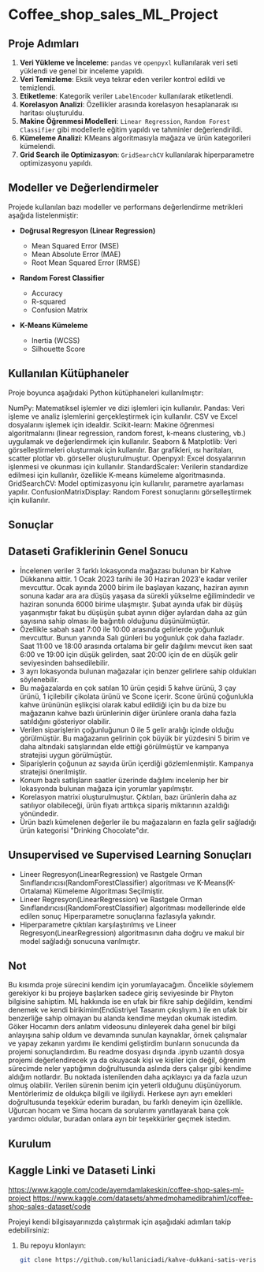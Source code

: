 # Coffee_shop_sales_ML_Project
## Proje Adımları
1. **Veri Yükleme ve İnceleme**: `pandas` ve `openpyxl` kullanılarak veri seti yüklendi ve genel bir inceleme yapıldı.
2. **Veri Temizleme**: Eksik veya tekrar eden veriler kontrol edildi ve temizlendi.
3. **Etiketleme**: Kategorik veriler `LabelEncoder` kullanılarak etiketlendi.
4. **Korelasyon Analizi**: Özellikler arasında korelasyon hesaplanarak ısı haritası oluşturuldu.
5. **Makine Öğrenmesi Modelleri**: `Linear Regression`, `Random Forest Classifier` gibi modellerle eğitim yapıldı ve tahminler değerlendirildi.
6. **Kümeleme Analizi**: KMeans algoritmasıyla mağaza ve ürün kategorileri kümelendi.
7. **Grid Search ile Optimizasyon**: `GridSearchCV` kullanılarak hiperparametre optimizasyonu yapıldı.

## Modeller ve Değerlendirmeler
Projede kullanılan bazı modeller ve performans değerlendirme metrikleri aşağıda listelenmiştir:

- **Doğrusal Regresyon (Linear Regression)**
  - Mean Squared Error (MSE)
  - Mean Absolute Error (MAE)
  - Root Mean Squared Error (RMSE)
  
- **Random Forest Classifier**
  - Accuracy
  - R-squared
  - Confusion Matrix
  
- **K-Means Kümeleme**
  - Inertia (WCSS)
  - Silhouette Score

## Kullanılan Kütüphaneler
Proje boyunca aşağıdaki Python kütüphaneleri kullanılmıştır:

NumPy: Matematiksel işlemler ve dizi işlemleri için kullanılır.
Pandas: Veri işleme ve analiz işlemlerini gerçekleştirmek için kullanılır. CSV ve Excel dosyalarını işlemek için idealdir.
Scikit-learn: Makine öğrenmesi algoritmalarını (linear regression, random forest, k-means clustering, vb.) uygulamak ve değerlendirmek için kullanılır.
Seaborn & Matplotlib: Veri görselleştirmeleri oluşturmak için kullanılır. Bar grafikleri, ısı haritaları, scatter plotlar vb. görseller oluşturulmuştur.
Openpyxl: Excel dosyalarının işlenmesi ve okunması için kullanılır.
StandardScaler: Verilerin standardize edilmesi için kullanılır, özellikle K-means kümeleme algoritmasında.
GridSearchCV: Model optimizasyonu için kullanılır, parametre ayarlaması yapılır.
ConfusionMatrixDisplay: Random Forest sonuçlarını görselleştirmek için kullanılır.

## Sonuçlar

## Dataseti Grafiklerinin Genel Sonucu

- İncelenen veriler 3 farklı lokasyonda mağazası bulunan bir Kahve Dükkanına aittir. 1 Ocak 2023 tarihi ile 30 Haziran 2023'e kadar veriler mevcuttur.
Ocak ayında 2000 birim ile başlayan kazanç, haziran ayının sonuna kadar ara ara düşüş yaşasa da sürekli yükselme eğilimindedir ve haziran sonunda 6000 birime ulaşmıştır.
Şubat ayında ufak bir düşüş yaşanmıştır fakat bu düşüşün şubat ayının diğer aylardan daha az gün sayısına sahip olması ile bağıntılı olduğunu düşünülmüştür.
- Özellikle sabah saat 7:00 ile 10:00 arasında gelirlerde yoğunluk mevcuttur. Bunun yanında Salı günleri bu yoğunluk çok daha fazladır. Saat 11:00 ve 18:00 arasında ortalama bir gelir dağılımı mevcut iken saat 6:00 ve 19:00 için düşük gelirden, saat 20:00 için de en düşük gelir seviyesinden bahsedilebilir.
- 3 ayrı lokasyonda bulunan mağazalar için benzer gelirlere sahip oldukları söylenebilir.
- Bu mağazalarda en çok satılan 10 ürün çeşidi 5 kahve ürünü, 3 çay ürünü, 1 içilebilir çikolata ürünü ve Scone içerir. Scone ürünü çoğunlukla kahve ürününün eşlikçisi olarak kabul edildiği için bu da bize bu mağazanın kahve bazlı ürünlerinin diğer ürünlere oranla daha fazla satıldığını gösteriyor olabilir.
- Verilen siparişlerin çoğunluğunun 0 ile 5 gelir aralığı içinde olduğu görülmüştür. Bu mağazanın gelirinin çok büyük bir yüzdesini 5 birim ve daha altındaki satışlarından elde ettiği görülmüştür ve kampanya stratejisi uygun görülmüştür.
- Siparişlerin çoğunun az sayıda ürün içerdiği gözlemlenmiştir. Kampanya stratejisi önerilmiştir.
- Konum bazlı satlışların saatler üzerinde dağılımı incelenip her bir lokasyonda bulunan mağaza için yorumlar yapılmıştır.
- Korelasyon matrixi oluşturulmuştur. Çıktıları, bazı ürünlerin daha az satılıyor olabileceği, ürün fiyatı arttıkça sipariş miktarının azaldığı yönündedir.
- Ürün bazlı kümelenen değerler ile bu mağazaların en fazla gelir sağladığı ürün kategorisi "Drinking Chocolate"dır.

## Unsupervised ve Supervised Learning Sonuçları

- Lineer Regresyon(LinearRegression) ve Rastgele Orman Sınıflandırıcısı(RandomForestClassifier) algoritması ve K-Means(K-Ortalama) Kümeleme Algoritması Seçilmiştir.
- Lineer Regresyon(LinearRegression) ve Rastgele Orman Sınıflandırıcısı(RandomForestClassifier) algoritması modellerinde elde edilen sonuç Hiperparametre sonuçlarına fazlasıyla yakındır.
- Hiperparametre çıktıları karşılaştırılmış ve Lineer Regresyon(LinearRegression) algoritmasının daha doğru ve makul bir model sağladığı sonucuna varılmıştır.

## Not

Bu kısımda proje sürecini kendim için yorumlayacağım.
Öncelikle söylemem gerekiyor ki bu projeye başlarken sadece giriş seviyesinde bir Phyton bilgisine sahiptim. ML hakkında ise en ufak bir fikre sahip değildim, kendimi denemek ve kendi birikimim(Endüstriyel Tasarım çıkışlıyım.) ile en ufak bir benzerliğe sahip olmayan bu alanda kendime meydan okumak istedim.
Göker Hocamın ders anlatım videosunu dinleyerek daha genel bir bilgi anlayışına sahip oldum ve devamında sunulan kaynaklar, örnek çalışmalar ve yapay zekanın yardımı ile kendimi geliştirdim bunların sonucunda da projemi sonuçlandırdım.
Bu readme dosyası dışında .ipynb uzantılı dosya projemi değerlendirecek ya da okuyacak kişi ve kişiler için değil, öğrenim sürecimde neler yaptığımın doğrultusunda aslında ders çalışır gibi kendime aldığım notlardır. Bu noktada istenilenden daha açıklayıcı ya da fazla uzun olmuş olabilir.
Verilen sürenin benim için yeterli olduğunu düşünüyorum. Mentörlerimiz de oldukça bilgili ve ilgiliydi. Herkese ayrı ayrı emekleri doğrultusunda teşekkür ederim buradan, bu farklı deneyim için özellikle. Uğurcan hocam ve Sima hocam da sorularımı yanıtlayarak bana çok yardımcı oldular, buradan onlara ayrı bir teşekkürler geçmek istedim.
## Kurulum

## Kaggle Linki ve Dataseti Linki

https://www.kaggle.com/code/ayemdamlakeskin/coffee-shop-sales-ml-project
https://www.kaggle.com/datasets/ahmedmohamedibrahim1/coffee-shop-sales-dataset/code

Projeyi kendi bilgisayarınızda çalıştırmak için aşağıdaki adımları takip edebilirsiniz:

1. Bu repoyu klonlayın:
   ```bash
   git clone https://github.com/kullaniciadi/kahve-dukkani-satis-verisi.git
